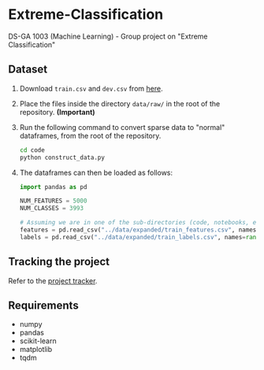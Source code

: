 # Extreme-Classification

DS-GA 1003 (Machine Learning) - Group project on "Extreme Classification"

## Dataset

1. Download `train.csv` and `dev.csv` from [here](https://worksheets.codalab.org/worksheets/0x0a35e4ca487b4892976188108704011c).
2. Place the files inside the directory `data/raw/` in the root of the repository. **(Important)**
3. Run the following command to convert sparse data to "normal" dataframes, from the root of the repository.

   ```bash
   cd code
   python construct_data.py
   ```

4. The dataframes can then be loaded as follows:

   ```python
   import pandas as pd

   NUM_FEATURES = 5000
   NUM_CLASSES = 3993

   # Assuming we are in one of the sub-directories (code, notebooks, etc)
   features = pd.read_csv("../data/expanded/train_features.csv", names=range(NUM_FEATURES))
   labels = pd.read_csv("../data/expanded/train_labels.csv", names=range(NUM_CLASSES))
   ```

## Tracking the project

Refer to the [project tracker](https://github.com/MrinalJain17/Extreme-Classification/projects/1).

## Requirements

- numpy
- pandas
- scikit-learn
- matplotlib
- tqdm
